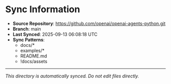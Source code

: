 # Sync Information

- **Source Repository**: https://github.com/openai/openai-agents-python.git
- **Branch**: main
- **Last Synced**: 2025-09-13 06:08:18 UTC
- **Sync Patterns**:
  - docs/*
  - examples/*
  - README.md
  - !docs/assets

---
*This directory is automatically synced. Do not edit files directly.*
